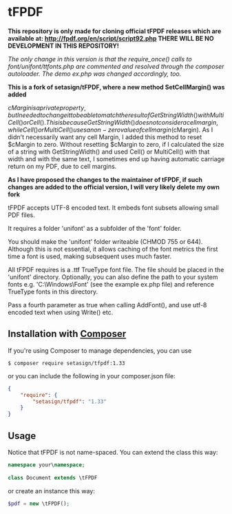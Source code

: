 # tFPDF
**This repository is only made for cloning official tFPDF releases which are available at: 
http://fpdf.org/en/script/script92.php THERE WILL BE NO DEVELOPMENT IN THIS REPOSITORY!**

_The only change in this version is that the require_once() calls to font/unifont/ttfonts.php
are commented and resolved through the composer autoloader. The demo ex.php was changed
accordingly, too._

**This is a fork of setasign/tFPDF, where a new method SetCellMargin() was added**

$cMargin is a private property, but I needed to change it to be able to match the result of GetStringWidth() with MultiCell() or Cell(). This is because GetStringWidth() does not consider a cell margin, while Cell() or MultiCell() uses a non-zero value of cell margin ($cMargin). As I didn't necessarily want any cell Margin, I added this method to reset $cMargin to zero. Without resetting $cMargin to zero, if I calculated the size of a string with GetStringWidth() and used Cell() or MultiCell() with that width and with the same text, I sometimes end up having automatic carriage return on my PDF, due to cell margins.

**As I have proposed the changes to the maintainer of tFPDF, if such changes are added to the official version, I will very likely delete my own fork**

tFPDF accepts UTF-8 encoded text. It embeds font subsets allowing small PDF files.

It requires a folder 'unifont' as a subfolder of the 'font' folder.

You should make the 'unifont' folder writeable (CHMOD 755 or 644). Although this
is not essential, it allows caching of the font metrics the first time a font is used,
making subsequent uses much faster.

All tFPDF requires is a .ttf TrueType font file. The file should be placed in the
'unifont' directory. Optionally, you can also define the path to your system fonts e.g. 'C:\Windows\Font'
(see the example ex.php file) and reference TrueType fonts in this directory.

Pass a fourth parameter as true when calling AddFont(), and use utf-8 encoded text 
when using Write() etc.

## Installation with [Composer](https://packagist.org/packages/setasign/tfpdf)

If you're using Composer to manage dependencies, you can use

    $ composer require setasign/tfpdf:1.33

or you can include the following in your composer.json file:

```json
{
    "require": {
        "setasign/tfpdf": "1.33"
    }
}
```

## Usage

Notice that tFPDF is not name-spaced. You can extend the class this way:

```php 
namespace your\namespace;
    
class Document extends \tFPDF
```

or create an instance this way:

```php 
$pdf = new \tFPDF();
```

